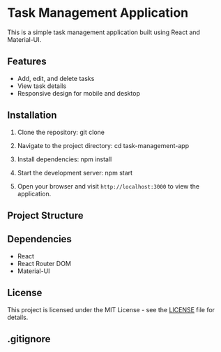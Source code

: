 # Task Management Application

This is a simple task management application built using React and Material-UI.

## Features

- Add, edit, and delete tasks
- View task details
- Responsive design for mobile and desktop

## Installation

1. Clone the repository:
   git clone 

2. Navigate to the project directory:
   cd task-management-app

3. Install dependencies:
   npm install

4. Start the development server:
   npm start

5. Open your browser and visit `http://localhost:3000` to view the application.

## Project Structure


## Dependencies

- React
- React Router DOM
- Material-UI

## License

This project is licensed under the MIT License - see the [LICENSE](LICENSE) file for details.

## .gitignore

